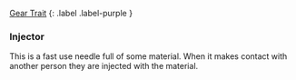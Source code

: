 
[Gear Trait](Game/Core/Gear#Traits)
{: .label .label-purple }

### Injector
This is a fast use needle full of some material. When it makes contact with another person they are injected with the material.

